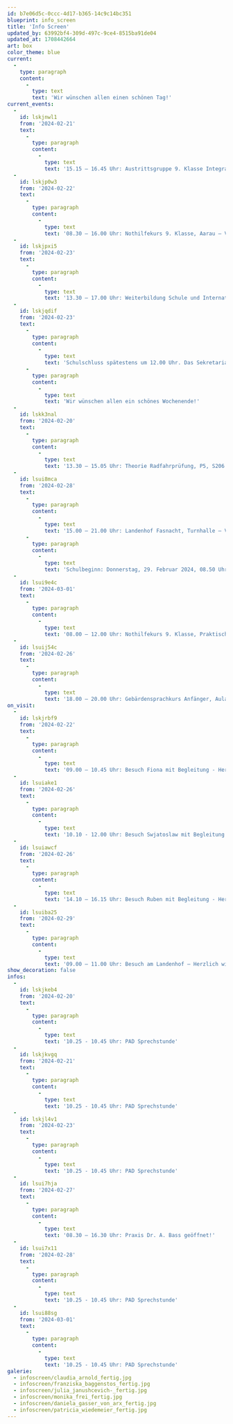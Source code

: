 ```yaml
---
id: b7e06d5c-0ccc-4d17-b365-14c9c14bc351
blueprint: info_screen
title: 'Info Screen'
updated_by: 63992bf4-309d-497c-9ce4-8515ba91de04
updated_at: 1708442664
art: box
color_theme: blue
current:
  -
    type: paragraph
    content:
      -
        type: text
        text: 'Wir wünschen allen einen schönen Tag!'
current_events:
  -
    id: lskjnwl1
    from: '2024-02-21'
    text:
      -
        type: paragraph
        content:
          -
            type: text
            text: '15.15 – 16.45 Uhr: Austrittsgruppe 9. Klasse Integration und Hörtaktik, Gruppe A – Viel Vergnügen!'
  -
    id: lskjp0w3
    from: '2024-02-22'
    text:
      -
        type: paragraph
        content:
          -
            type: text
            text: '08.30 – 16.00 Uhr: Nothilfekurs 9. Klasse, Aarau – Viel Vergnügen!'
  -
    id: lskjpxi5
    from: '2024-02-23'
    text:
      -
        type: paragraph
        content:
          -
            type: text
            text: '13.30 – 17.00 Uhr: Weiterbildung Schule und Internat, Turnhalle – Viel Vergnügen!'
  -
    id: lskjqdif
    from: '2024-02-23'
    text:
      -
        type: paragraph
        content:
          -
            type: text
            text: 'Schulschluss spätestens um 12.00 Uhr. Das Sekretariat bleibt am Nachmittag geschlossen!'
      -
        type: paragraph
        content:
          -
            type: text
            text: 'Wir wünschen allen ein schönes Wochenende!'
  -
    id: lskk3nal
    from: '2024-02-20'
    text:
      -
        type: paragraph
        content:
          -
            type: text
            text: '13.30 – 15.05 Uhr: Theorie Radfahrprüfung, P5, S206 – Viel Vergnügen!'
  -
    id: lsui8mca
    from: '2024-02-28'
    text:
      -
        type: paragraph
        content:
          -
            type: text
            text: '15.00 – 21.00 Uhr: Landenhof Fasnacht, Turnhalle – Viel Vergnügen!'
      -
        type: paragraph
        content:
          -
            type: text
            text: 'Schulbeginn: Donnerstag, 29. Februar 2024, 08.50 Uhr'
  -
    id: lsui9e4c
    from: '2024-03-01'
    text:
      -
        type: paragraph
        content:
          -
            type: text
            text: '08.00 – 12.00 Uhr: Nothilfekurs 9. Klasse, Praktische Arbeit+Prüfung – Viel Erfolg!'
  -
    id: lsuij54c
    from: '2024-02-26'
    text:
      -
        type: paragraph
        content:
          -
            type: text
            text: '18.00 – 20.00 Uhr: Gebärdensprachkurs Anfänger, Aula – Viel Vergnügen!'
on_visit:
  -
    id: lskjrbf9
    from: '2024-02-22'
    text:
      -
        type: paragraph
        content:
          -
            type: text
            text: '09.00 – 10.45 Uhr: Besuch Fiona mit Begleitung - Herzlich willkommen!'
  -
    id: lsuiake1
    from: '2024-02-26'
    text:
      -
        type: paragraph
        content:
          -
            type: text
            text: '10.10 - 12.00 Uhr: Besuch Swjatoslaw mit Begleitung - Herzlich willkommen!'
  -
    id: lsuiawcf
    from: '2024-02-26'
    text:
      -
        type: paragraph
        content:
          -
            type: text
            text: '14.10 – 16.15 Uhr: Besuch Ruben mit Begleitung - Herzlich willkommen!'
  -
    id: lsuiba25
    from: '2024-02-29'
    text:
      -
        type: paragraph
        content:
          -
            type: text
            text: '09.00 – 11.00 Uhr: Besuch am Landenhof – Herzlich willkommen!'
show_decoration: false
infos:
  -
    id: lskjkeb4
    from: '2024-02-20'
    text:
      -
        type: paragraph
        content:
          -
            type: text
            text: '10.25 - 10.45 Uhr: PAD Sprechstunde'
  -
    id: lskjkvgq
    from: '2024-02-21'
    text:
      -
        type: paragraph
        content:
          -
            type: text
            text: '10.25 - 10.45 Uhr: PAD Sprechstunde'
  -
    id: lskjl4v1
    from: '2024-02-23'
    text:
      -
        type: paragraph
        content:
          -
            type: text
            text: '10.25 - 10.45 Uhr: PAD Sprechstunde'
  -
    id: lsui7hja
    from: '2024-02-27'
    text:
      -
        type: paragraph
        content:
          -
            type: text
            text: '08.30 – 16.30 Uhr: Praxis Dr. A. Bass geöffnet!'
  -
    id: lsui7x11
    from: '2024-02-28'
    text:
      -
        type: paragraph
        content:
          -
            type: text
            text: '10.25 - 10.45 Uhr: PAD Sprechstunde'
  -
    id: lsui88sg
    from: '2024-03-01'
    text:
      -
        type: paragraph
        content:
          -
            type: text
            text: '10.25 - 10.45 Uhr: PAD Sprechstunde'
galerie:
  - infoscreen/claudia_arnold_fertig.jpg
  - infoscreen/franziska_baggenstos_fertig.jpg
  - infoscreen/julia_janushcevich-_fertig.jpg
  - infoscreen/monika_frei_fertig.jpg
  - infoscreen/daniela_gasser_von_arx_fertig.jpg
  - infoscreen/patricia_wiedemeier_fertig.jpg
---
```

